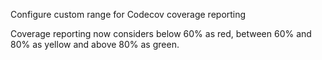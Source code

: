 Configure custom range for Codecov coverage reporting

Coverage reporting now considers below 60% as red, between 60% and 80% as
yellow and above 80% as green.
